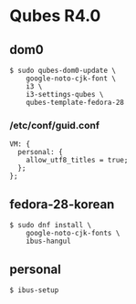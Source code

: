 # Qubes R4.0

## dom0

```
$ sudo qubes-dom0-update \
    google-noto-cjk-font \
    i3 \
    i3-settings-qubes \
    qubes-template-fedora-28
```


### /etc/conf/guid.conf

```
VM: {
  personal: {
    allow_utf8_titles = true;
  };
};
```


## fedora-28-korean

```
$ sudo dnf install \
    google-noto-cjk-fonts \
    ibus-hangul
```


## personal

```
$ ibus-setup
```
